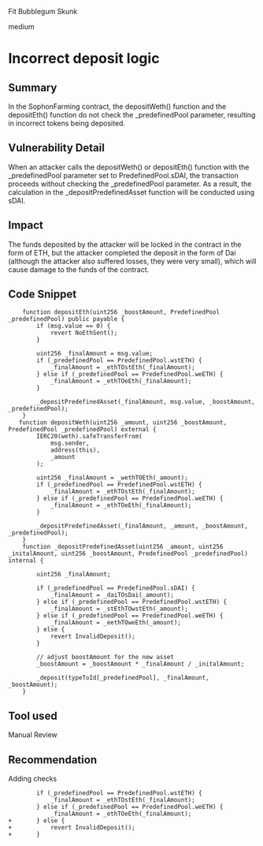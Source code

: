 Fit Bubblegum Skunk

medium

# Incorrect deposit logic

## Summary
In the SophonFarming contract, the depositWeth() function and the depositEth() function do not check the _predefinedPool parameter, resulting in incorrect tokens being deposited.
## Vulnerability Detail
When an attacker calls the depositWeth() or depositEth() function with the _predefinedPool parameter set to PredefinedPool.sDAI, the transaction proceeds without checking the _predefinedPool parameter. As a result, the calculation in the _depositPredefinedAsset function will be conducted using sDAI.
## Impact
The funds deposited by the attacker will be locked in the contract in the form of ETH, but the attacker completed the deposit in the form of Dai (although the attacker also suffered losses, they were very small), which will cause damage to the funds of the contract.
## Code Snippet
```solidity
    function depositEth(uint256 _boostAmount, PredefinedPool _predefinedPool) public payable {
        if (msg.value == 0) {
            revert NoEthSent();
        }

        uint256 _finalAmount = msg.value;
        if (_predefinedPool == PredefinedPool.wstETH) {
            _finalAmount = _ethTOstEth(_finalAmount);
        } else if (_predefinedPool == PredefinedPool.weETH) {
            _finalAmount = _ethTOeEth(_finalAmount);
        }

        _depositPredefinedAsset(_finalAmount, msg.value, _boostAmount, _predefinedPool);
    }
   function depositWeth(uint256 _amount, uint256 _boostAmount, PredefinedPool _predefinedPool) external {
        IERC20(weth).safeTransferFrom(
            msg.sender,
            address(this),
            _amount
        );

        uint256 _finalAmount = _wethTOEth(_amount);
        if (_predefinedPool == PredefinedPool.wstETH) {
            _finalAmount = _ethTOstEth(_finalAmount);
        } else if (_predefinedPool == PredefinedPool.weETH) {
            _finalAmount = _ethTOeEth(_finalAmount);
        }

        _depositPredefinedAsset(_finalAmount, _amount, _boostAmount, _predefinedPool);
    }
    function _depositPredefinedAsset(uint256 _amount, uint256 _initalAmount, uint256 _boostAmount, PredefinedPool _predefinedPool) internal {

        uint256 _finalAmount;

        if (_predefinedPool == PredefinedPool.sDAI) {
            _finalAmount = _daiTOsDai(_amount);
        } else if (_predefinedPool == PredefinedPool.wstETH) {
            _finalAmount = _stEthTOwstEth(_amount);
        } else if (_predefinedPool == PredefinedPool.weETH) {
            _finalAmount = _eethTOweEth(_amount);
        } else {
            revert InvalidDeposit();
        }

        // adjust boostAmount for the new asset
        _boostAmount = _boostAmount * _finalAmount / _initalAmount;

        _deposit(typeToId[_predefinedPool], _finalAmount, _boostAmount);
    }
```
## Tool used
Manual Review
## Recommendation
Adding checks
```solidity
        if (_predefinedPool == PredefinedPool.wstETH) {
            _finalAmount = _ethTOstEth(_finalAmount);
        } else if (_predefinedPool == PredefinedPool.weETH) {
            _finalAmount = _ethTOeEth(_finalAmount);
+       } else {
+           revert InvalidDeposit();
+       }
```
